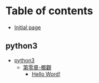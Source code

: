 # Table of contents

* [Initial page](README.md)

## python3

* [python3](python3/python3/README.md)
  * [第零章-概觀](python3/python3/di-yi-zhang-gai-guan/README.md)
    * [Hello Word!](python3/python3/di-yi-zhang-gai-guan/bian-shu-ji-ji-ben-zi-liao-xing-tai.md)

